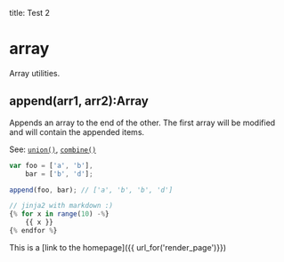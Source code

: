 title: Test 2

# array #

Array utilities.


## append(arr1, arr2):Array

Appends an array to the end of the other.
The first array will be modified and will contain the appended items.

See: [`union()`](#union), [`combine()`](#combine)

```js
var foo = ['a', 'b'],
    bar = ['b', 'd'];

append(foo, bar); // ['a', 'b', 'b', 'd']
```

```js
// jinja2 with markdown :)
{% for x in range(10) -%}
    {{ x }}
{% endfor %}
```

This is a [link to the homepage]({{ url_for('render_page')}})

